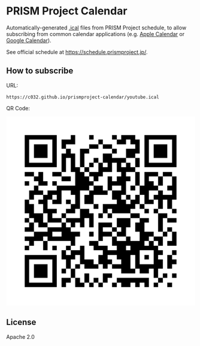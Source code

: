 # PRISM Project Calendar

Automatically-generated [.ical][icalendar] files from PRISM Project
schedule, to allow subscribing from common calendar applications (e.g.
[Apple Calendar][applecalendar] or [Google Calendar][googlecalendar]).

[icalendar]: <https://en.wikipedia.org/wiki/ICalendar>
[applecalendar]: <https://apps.apple.com/us/app/calendar/id1108185179>
[googlecalendar]: <https://www.google.com/calendar/about/>

See official schedule at <https://schedule.prismproject.jp/>.

## How to subscribe

URL:

```
https://c032.github.io/prismproject-calendar/youtube.ical
```

QR Code:

![QR code for iCalendar URL](https://raw.githubusercontent.com/c032/prismproject-calendar/master/images/qr-512.png)

## License

Apache 2.0
